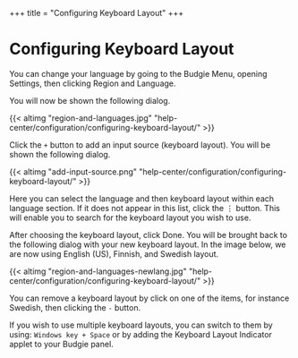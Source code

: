 +++
title = "Configuring Keyboard Layout"
+++
# Configuring Keyboard Layout

You can change your language by going to the Budgie Menu, opening Settings, then clicking Region and Language.

You will now be shown the following dialog.

{{< altimg "region-and-languages.jpg" "help-center/configuration/configuring-keyboard-layout/" >}}

Click the `+` button to add an input source (keyboard layout). You will be shown the following dialog.

{{< altimg "add-input-source.png" "help-center/configuration/configuring-keyboard-layout/" >}}

Here you can select the language and then keyboard layout within each language section. If it does not appear in this list, click the ⋮ button. This will enable you to search for the keyboard layout you wish to use.

After choosing the keyboard layout, click Done. You will be brought back to the following dialog with your new keyboard layout. In the image below, we are now using English (US), Finnish, and Swedish layout.

{{< altimg "region-and-languages-newlang.jpg" "help-center/configuration/configuring-keyboard-layout/" >}}

You can remove a keyboard layout by click on one of the items, for instance Swedish, then clicking the `-` button.

If you wish to use multiple keyboard layouts, you can switch to them by using: `Windows key + Space` or by adding the Keyboard Layout Indicator applet to your Budgie panel.